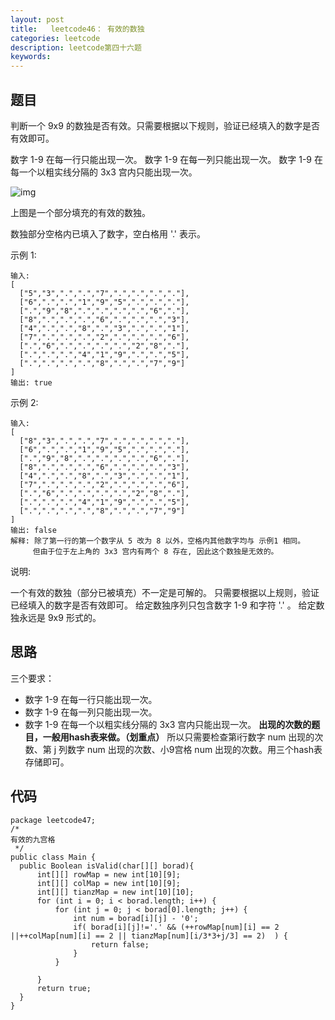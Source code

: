 ```yaml
---
layout: post
title:   leetcode46： 有效的数独
categories: leetcode
description: leetcode第四十六题
keywords: 
---
```



## 题目

判断一个 9x9 的数独是否有效。只需要根据以下规则，验证已经填入的数字是否有效即可。

数字 1-9 在每一行只能出现一次。
数字 1-9 在每一列只能出现一次。
数字 1-9 在每一个以粗实线分隔的 3x3 宫内只能出现一次。

![img](https://mmbiz.qpic.cn/mmbiz_png/pqveMPic9wJcpHib3YDqAqTS3j5WnHgWdJjXtOkf7X0jorqnh3yOwaI3Ps8y5UMgho62hAhBCvOfvqqFjg8QVmkA/640?wx_fmt=png&tp=webp&wxfrom=5&wx_lazy=1&wx_co=1)

上图是一个部分填充的有效的数独。

数独部分空格内已填入了数字，空白格用 '.' 表示。

示例 1:

```
输入:
[
  ["5","3",".",".","7",".",".",".","."],
  ["6",".",".","1","9","5",".",".","."],
  [".","9","8",".",".",".",".","6","."],
  ["8",".",".",".","6",".",".",".","3"],
  ["4",".",".","8",".","3",".",".","1"],
  ["7",".",".",".","2",".",".",".","6"],
  [".","6",".",".",".",".","2","8","."],
  [".",".",".","4","1","9",".",".","5"],
  [".",".",".",".","8",".",".","7","9"]
]
输出: true
```

示例 2:

```
输入:
[
  ["8","3",".",".","7",".",".",".","."],
  ["6",".",".","1","9","5",".",".","."],
  [".","9","8",".",".",".",".","6","."],
  ["8",".",".",".","6",".",".",".","3"],
  ["4",".",".","8",".","3",".",".","1"],
  ["7",".",".",".","2",".",".",".","6"],
  [".","6",".",".",".",".","2","8","."],
  [".",".",".","4","1","9",".",".","5"],
  [".",".",".",".","8",".",".","7","9"]
]
输出: false
解释: 除了第一行的第一个数字从 5 改为 8 以外，空格内其他数字均与 示例1 相同。
     但由于位于左上角的 3x3 宫内有两个 8 存在, 因此这个数独是无效的。
```

说明:

一个有效的数独（部分已被填充）不一定是可解的。
只需要根据以上规则，验证已经填入的数字是否有效即可。
给定数独序列只包含数字 1-9 和字符 '.' 。
给定数独永远是 9x9 形式的。



## 思路

三个要求：

- 数字 1-9 在每一行只能出现一次。
- 数字 1-9 在每一列只能出现一次。
- 数字 1-9 在每一个以粗实线分隔的 3x3 宫内只能出现一次。
  **出现的次数的题目，一般用hash表来做。（划重点）**
  所以只需要检查第i行数字 num 出现的次数、第 j 列数字 num 出现的次数、小9宫格 num 出现的次数。用三个hash表存储即可。

## 代码



	package leetcode47;
	/*
	有效的九宫格
	 */
	public class Main {
	  public Boolean isValid(char[][] borad){
	      int[][] rowMap = new int[10][9];
	      int[][] colMap = new int[10][9];
	      int[][] tianzMap = new int[10][10];
	      for (int i = 0; i < borad.length; i++) {
	          for (int j = 0; j < borad[0].length; j++) {
	              int num = borad[i][j] - '0';
	              if( borad[i][j]!='.' && (++rowMap[num][i] == 2 ||++colMap[num][i] == 2 || tianzMap[num][i/3*3+j/3] == 2)  ) {
	                  return false;
	              }
	          }
	
	      }
	      return true;
	  }
	}
	
